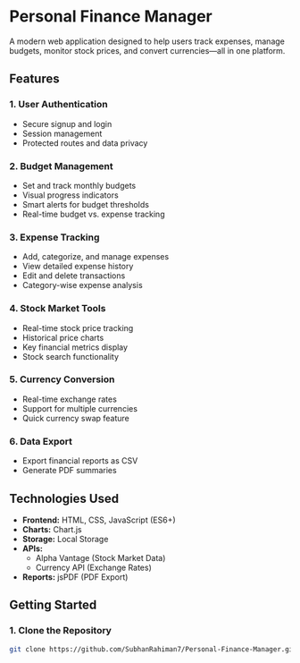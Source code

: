 # Personal Finance Manager

A modern web application designed to help users track expenses, manage budgets, monitor stock prices, and convert currencies—all in one platform.

## Features

### 1. User Authentication  
- Secure signup and login  
- Session management  
- Protected routes and data privacy  

### 2. Budget Management  
- Set and track monthly budgets  
- Visual progress indicators  
- Smart alerts for budget thresholds  
- Real-time budget vs. expense tracking  

### 3. Expense Tracking  
- Add, categorize, and manage expenses  
- View detailed expense history  
- Edit and delete transactions  
- Category-wise expense analysis  

### 4. Stock Market Tools  
- Real-time stock price tracking  
- Historical price charts  
- Key financial metrics display  
- Stock search functionality  

### 5. Currency Conversion  
- Real-time exchange rates  
- Support for multiple currencies  
- Quick currency swap feature  

### 6. Data Export  
- Export financial reports as CSV  
- Generate PDF summaries  

## Technologies Used

- **Frontend:** HTML, CSS, JavaScript (ES6+)  
- **Charts:** Chart.js  
- **Storage:** Local Storage  
- **APIs:**  
  - Alpha Vantage (Stock Market Data)  
  - Currency API (Exchange Rates)  
- **Reports:** jsPDF (PDF Export)  

## Getting Started

### 1. Clone the Repository  
```sh
git clone https://github.com/SubhanRahiman7/Personal-Finance-Manager.git
